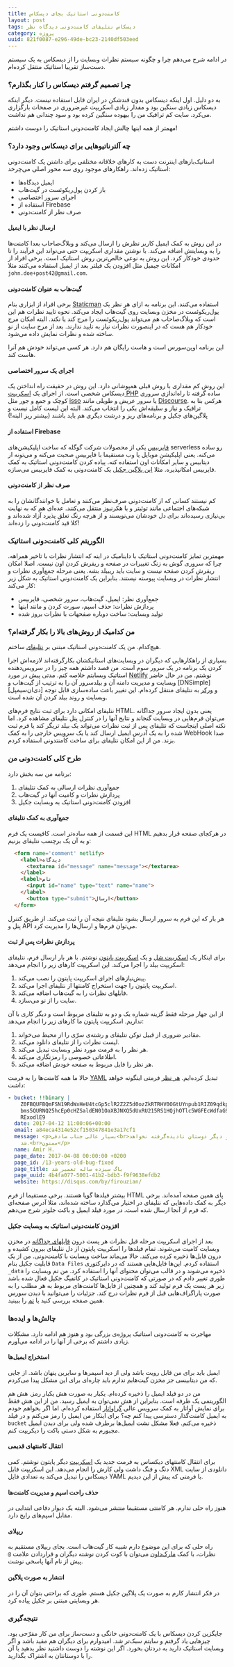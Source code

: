 ```yaml
---
title: کامنت‌دونی استاتیک بجای دیسکاس
layout: post
tags: دیسکاس نتلیفای کامنت‌دونی دیدگاه نظر
category: پروژه
uuid: 821f0087-e296-49de-bc23-2140df503eed
---
```

در ادامه شرح می‌دهم چرا و چگونه سیستم نظرات وبسایت را از دیسکاس به یک سیستم دست‌ساز تقریبا استاتیک منتقل کرده‌ام.

### چرا تصمیم گرفتم دیسکاس را کنار بگذارم؟
به دو دلیل. اول اینکه دیسکاس بدون قند‌شکن در ایران قابل استفاده نیست. دیگر اینکه دیسکاس زیادی سنگین بود و مقدار زیادی اسکریپت غیرضروری در صفحات بارگزاری می‌کرد. سایت کم ترافیک من را بیهوده سنگین کرده بود و سود چندانی هم نداشت. 

مهمتر از همه اینها چالش ایجاد کامنت‌دونی استاتیک را دوست داشتم!

### چه آلترناتیوهایی برای دیسکاس وجود دارد؟
استاتیک‌بازهای اینترنت دست به کارهای خلاقانه مختلفی برای داشتن یک کامنت‌دونی استاتیک زده‌اند. راهکارهای موجود روی سه محور اصلی می‌چرخد:

- ایمیل دیدگاه‌ها
- باز کردن پول‌ریکوئست در گیت‌هاب
- اجرای سرور اختصاصی
- استفاده از Firebase
- صرف نظر از کامنت‌دونی

#### ارسال نظر با ایمیل
در این روش به کمک ایمیل کاربر نظرش را ارسال می‌کند و وبلاگ‌صاحاب بعدا کامنت‌ها را به وبسایتش اضافه می‌کند. با نوشتن مقداری اسکریپت حتی می‌تواند این فرآیند را تا حدودی خودکار کرد. این روش به نوعی خالص‌ترین روش استاتیک است. برخی افراد از امکانات جیمیل مثل افزودن یک فیلتر بعد از ایمیل استفاده می‌کنند مثلا `john.doe+post42@gmail.com`.

#### گیت‌هاب به عنوان کامنت‌دونی
برخی افراد از ابزاری بنام [Staticman][استاتیک‌من] استفاده می‌کنند. این برنامه به ازای هر نظر یک پول‌ریکوئست در مخزن وبسایت روی گیت‌هاب ایجاد می‌کند. نحوه تایید نظرات هم این است که وبلاگ‌صاحاب هم می‌تواند پول‌ریکوئست را مرج کند یا نکند. البته امکان مرج خودکار هم هست که در اینصورت نظرات نیاز به تایید ندارند. بعد از مرج سایت از نو ساخته شده و نظرات نمایش داده می‌شود.

این برنامه اوپن‌سورس است و هاست رایگان هم دارد. هر کسی می‌تواند خودش هم آنرا هاست کند.

#### اجرای یک سرور اختصاصی
این روش کم مقداری با روش قبلی همپوشانی دارد. این روش در حقیقت راه انداختن یک دیسکاس شخصی است. از اجرای یک [اسکریپت PHP][اسکریپت] ساده گرفته تا راه‌اندازی سروری کوچک و جمع و جور مثل [isso][ایسو] یا سرور عریض و طویلی مانند [Discourse][دیسکورس]. هرکس بنا به ترافیک و نیاز و سلیقه‌اش یکی را انتخاب می‌کند. البته این لیست کامل نیست و پلاگین‌های جکیل و برنامه‌های ریز و درشت دیگری هم باید باشند (بیشتر ریز البته!)


#### استفاده از Firebase
[فایربیس][فایربیس] یکی از محصولات شرکت گوگله که ساخت اپلیکیشن‌های serverless رو ساده می‌کنه. یعنی اپلیکیشن موبایل یا وب مستقیما با فایربیس صحبت می‌کنه و می‌تونه از دیتابیس و سایر امکانات اون استفاده کنه. پیاده کردن کامنت‌دونی استاتیک به کمک فایربیس امکانپذیره. مثلا [این پلاگین جکیل][فایرپلاگین] یک کامنت‌دونی به کمک فایربیس می‌سازه.

#### صرف نظر از کامنت‌دونی
کم نیستند کسانی که از کامنت‌دونی صرف‌نظر می‌کنند و تعامل با خوانندگانشان را به شبکه‌های اجتماعی مانند توئیتر و یا هکرنیوز منتقل می‌کنند. عده‌ای هم که به نهایت بی‌نیازی رسیده‌اند برای دل خودشان می‌نویسند و از هرچه رنگ تعلق پذیرد آزاد شده‌اند و کلا قید کامنت‌دونی را زده‌اند!

### الگوریتم کلی کامنت‌دونی استاتیک
مهمترین تمایز کامنت‌دونی استاتیک با داینامیک در اینه که انتشار نظرات با تاخیر همراهه. چرا که سروری گوش به زنگ تغییرات در صفحه و ریفرش کردن اون نیست. اصلا امکان ریفرش کردن صفحه نیست و سایت باید ریبیلد بشه. یعنی مرحله جمع‌آوری نظرات و انتشار نظرات در وبسایت پیوسته نیستند. بنابراین یک کامنت‌دونی استاتیک به شکل زیر کار می‌کند:

- جمع‌آوری نظر: ایمیل، گیت‌هاب، سرور شخصی، فایربیس
- پردازش نظرات: حذف اسپم، سورت کردن و مانند اینها
- تولید وبسایت:‌ ساخت دوباره صفحهات با نظرات بروز شده

### من کدامیک از روش‌های بالا را بکار گرفته‌ام؟
هیچ‌کدام. من یک کامنت‌دونی استاتیک مبتنی بر [نتلیفای][نتلیفای] ساختم.

بسیاری از راهکارهایی که دیگران در وبسایت‌های استاتیکشان بکارگرفته‌اند لازمه‌اش اجرا کردن یک برنامه در یک سرور سوم است. من قصد داشتم همه چیز را در سرویس‌دهنده استاتیک وبسایتم خلاصه کنم. مدتی پیش در مورد [Netlify][نتلیفای] نوشتم. من در حال حاضر وبسایت و مدیریت دامنه آن و بیلدسرور آن را به ترتیب از گیت‌هاب و [DNSimple][دی‌ان‌سیمپل] و [ورکر][ورکر] به نتلیفای منتقل کرده‌ام. این تغییر باعث ساده‌سازی قابل توجه وبسایت و روند بیلد کردن آن شده است.

نتلیفای امکانی دارد برای ثبت نتایج فرم‌های HTML. یعنی بدون ایجاد سرور جداگانه می‌توان فرم‌هایی در وبسایت گنجاند و نتایج آنها را در کنترل پنل نتلیفای مشاهده کرد. اما نکته اصلی اینجاست که نتلیفای پس از ثبت نظرات می‌تواند یک بیلد تریگر کند یا فرم ثبت شده را به یک آدرس ایمیل ارسال کند یا یک سرویس خارجی را به کمک WebHook صدا بزند. من از این امکان نتلیفای برای ساخت کامنتدونی استفاده کردم.

### طرح کلی کامنت‌دونی من
برنامه من سه بخش دارد:

1. جمع‌آوری نظرات ارسالی به کمک نتلیفای
2. پردازش نظرات و کامیت آنها در گیت‌هاب
3. افزودن کامنت‌دونی استاتیک به وبسایت جکیل

#### جمع‌آوری به کمک نتلیفای
این قسمت از همه ساده‌تر است. کافیست یک فرم HTML در هرکجای صفحه قرار بدهیم و به آن یک برچسب نتلیفای بزنیم:

~~~html
  <form name='comment' netlify>
    <label>دیدگاه
      <textarea id="message" name="message"></textarea>
    </label>
    <label>نام
      <input id="name" type="text" name="name">
    </label>
      <button type="submit">ارسال</button>
  </form>
~~~

هر بار که این فرم به سرور ارسال بشود نتلیفای نتیجه آن را ثبت می‌کند. از طریق کنترل پنل و API می‌توان فرم‌ها و ارسال‌ها را مدیریت کرد.

#### پردازش نظرات پس از ثبت
برای اینکار یک [اسکریپت شل][شل] و یک [اسکریپت پایتون][پایتون] نوشتم. با هر بار ارسال فرم، نتلیفای اسکریپت بیلد را اجرا می‌کند. این اسکریپت کارهای زیر را انجام می‌دهد:

1. پیش‌نیازهای اجرای اسکریپت پایتون را نصب می‌کند.
2. اسکریپت پایتون را جهت استخراج کامنتها از نتلیفای اجرا می‌کند. 
3. فایلهای نظرات را به گیت‌هاب اضافه می‌کند.
4. سایت را از نو می‌سازد.

از این جهار مرحله فقط گزینه شماره یک و دو به نتلیفای مربوط است و دیگر کاری با آن نداریم. اسکریپت پایتون ما کارهای زیر را انجام می‌دهد:

1. مقادیر ضروری از قبیل توکن نتلیفای و رشته‌ی سرّی را از محیط می‌خواند.
2. لیست نظرات را از نتلیفای دانلود می‌کند.
3. هر نظر را به فرمت مورد نظر وبسایت تبدیل می‌کند.
4. اطلاعاتی خصوصی را رمزنگاری می‌کند. 
5. هر نظر را فایل مربوط به صفحه خودش اضافه می‌کند.

حالا ما همه کامنت‌ها را به فرمت [YAML][یمل] تبدیل کرده‌ایم. [هر نظر][نمونه] فرمتی اینگونه خواهد داشت:

~~~yaml
- bucket: !!binary |
    Z0FBQUFBQmFSN19RdWxHeU4tcGp5clR2Z2Z5d0ozZkRTRHV0OGtUYnpub1RIZ09qdkpaazVqQXZO
    bms5QURNQ25hcEp0cHZSaldEN01OaXBJNXQ5dUxRU215RS1HQjhOTlc5WGFEcWdfaG9hYnhpTzV5
    RExodlE9
  date: 2017-04-12 11:00:06+00:00
  email: a84eca4314e52cf150347841e3a17cf1
  message: <p>بسیار عالی جناب صادقی<br>زحمات شما و دیگر دوستان نادیده‌گرفته نخواهد
    شد.<br>ممنون</p>
  name: Amir H.
  page_date: 2017-04-08 00:00:00 +0200
  page_id: /13-years-old-bug-fixed
  page_title: باگ سیزده ساله تعمیر شد
  page_uuid: 4b4fa077-5001-41b2-bdb3-f9f9638efdb2
  website: https://disqus.com/by/firouzian/
~~~
بیشتر فیلدها گویا هستند. برخی مستقیما از فرم HTML پای همین صفحه آمده‌اند. برخی دیگر به کمک داده‌هایی که نتلیفای در اختیار می‌گذارد ساخته شده‌اند، مثلا آدرس صفحه‌ای که فرم از آنجا ارسال شده است. در مورد فیلد ایمیل و باکت جلوتر شرح می‌دهم.


#### افزودن کامنت‌دونی استاتیک به وبسایت جکیل
بعد از اجرای اسکریپت مرحله قبل نظرات هر پست درون [فایلهای جداگانه][فایل‌ها] در مخزن وبسایت کامیت می‌شوند. تمام فیلدها را اسکریپت پایتون از دل نتلیفای بیرون کشیده و درون فایل‌ها ذخیره کرده می‌کند. حالا می‌ماند ساخت وبسایت با کامنت‌دونی. من از یک قابلیت جکیل بنام `Data Files` استفاده کردم. این‌ها فایل‌هایی هستند که در دایرکتوری `_data` ذخیره می‌شوند و در قالب می‌توان محتوای آنها را استفاده کرد. من تم وبسایت را طوری تغییر دادم که در صورتی که کامنت‌دونی استاتیک در کانفیگ جکیل فعال شده باشد زیر هر پست یک فرم تولید کند و همچنین از فایل‌ها کامنت‌های مربوط به هر مطلب را به صورت پاراگراف‌هایی قبل از فرم نظرات درج کند. جزئیات را می‌توانید با دیدن سورس همین صفحه بررسی کنید یا [تم][تم] را ببینید.

### چالش‌ها و ایده‌ها
مهاجرت به کامنت‌دونی استاتیک پروژه‌ی بزرگی بود و هنوز هم ادامه دارد. مشکلات زیادی داشتم که برخی از آنها را در ادامه می‌آورم.

#### استخراج ایمیل‌ها
ایمیل باید برای من قابل رویت باشد ولی از دید اسپمرها و سایرین پنهان باشد. از جایی که من دیتابیسی جز مخزن گیت‌هابم ندارم باید چاره‌ای برای این مشکل پیدا می‌کردم. 

من در دو فیلد ایمیل را ذخیره کرده‌ام. یکبار به صورت هش یکبار رمز. هش هم الگوریتمی یک طرفه است. بنابراین از هش نمی‌توان به ایمیل رسید. من از این هش فقط برای نمایش آواتار به کمک سرویس عالی [گراواتار][گراواتار] استفاده کرده‌ام. اما اگر بخواهم خودم به ایمیل کامنت‌گذار دسترسی پیدا کنم چه؟ برای اینکار من ایمیل را رمز می‌کنم و در فیلد `bucket` ذخیره می‌کنم. فعلا مشکل نشت ایمیل‌ها برطرف شده ولی برای دیدن ایمیل مجبورم به شکل دستی باکت را دیکریپت کنم.

#### انتقال کامنتهای قدیمی
برای انتقال کامنتهای دیکساس به فرمت جدید یک [اسکریپت][اسکریپت‌دیسکاس] دیگر پایتون نوشتم. کمی دنگ و فنگ داشت ولی کارش را انجام می‌دهد. این اسکریپت فایل XML دانلودی از سایت دیسکاس را تبدیل می‌کند به تعدادی فایل YAML با فرمتی که پیش از این دیدیم.

#### حذف راحت اسپم و مدیریت کامنت‌ها
هنوز راه حلی ندارم. هر کامنتی مستقیما منتشر می‌شود. البته یک دیوار دفاعی ابتدایی در مقابل اسپم‌های رایج دارد. 

#### ریپلای
راه حلی که برای این موضوع دارم شبیه کار گیت‌هاب است. بجای ریپلای مستقیم به نظرات، با کمک [مارک‌داون][مارک‌داون] می‌توان با کوت کردن نوشته دیگران و قراردادن علامت `@` پیش از نام آنها پاسخی نوشت.

#### انتشار به صورت پلاگین
در فکر انتشار کارم به صورت یک پلاگین جکیل هستم. طوری که براحتی بتوان آن را در هر وبسایتی مبتنی بر جکیل پیاده کرد.


### نتیجه‌گیری
جایگزین کردن دیسکاس با یک کامنت‌دونی خانگی و دست‌ساز برای من کار مفرّحی بود. چیزهایی یاد گرفتم و سایتم سبک‌تر شد. امیدوارم برای دیگران هم مفید باشد و اگر وبسایت استاتیک دارید به دردتان بخورد. اگر این نوشته را دوست داشتید نظر بدهید یا آن را با دوستانتان به اشتراک بگذارید.


[استاتیک‌من]: https://staticman.net/
[اسکریپت]: https://github.com/mpalmer/jekyll-static-comments/blob/master/commentsubmit.php
[ایسو]: https://posativ.org/isso/
[دیسکورس]: https://www.discourse.org/
[فایربیس]: http://firebase.google.com/
[فایرپلاگین]: https://github.com/mimming/firebase-jekyll-comments
[نتلیفای]: /netlify.html
[دی‌ان‌سیمپل‮]: http://dnsimple.com/
[ورکر]: /wercker-intro.html
[شل]: https://github.com/mehdisadeghi/mehdix.ir/blob/master/build.sh
[پایتون]: https://github.com/mehdisadeghi/mehdix.ir/blob/master/rebuild_comments.py
[فایل‌ها]: https://github.com/mehdisadeghi/mehdix.ir/tree/master/_data/comments
[یمل]: http://yaml.org/
[نمونه]: https://github.com/mehdisadeghi/mehdix.ir/blob/master/_data/comments/13-years-old-bug-fixed.yml
[گراواتار]: https://en.gravatar.com/
[تم]: https://github.com/mehdisadeghi/jekyll-theme-mehdix-rtl/blob/master/_includes/static_comments.html
[اسکریپت‌دیسکاس]: https://github.com/mehdisadeghi/mehdix.ir/blob/master/disqus_converter.py
[مارک‌داون]: http://commonmark.org/help/
